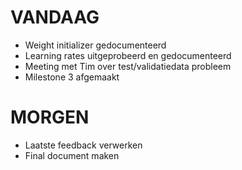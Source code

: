 # VANDAAG
* Weight initializer gedocumenteerd
* Learning rates uitgeprobeerd en gedocumenteerd
* Meeting met Tim over test/validatiedata probleem
* Milestone 3 afgemaakt

# MORGEN
* Laatste feedback verwerken
* Final document maken
